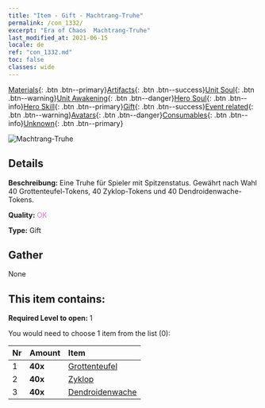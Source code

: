 ```yaml
---
title: "Item - Gift - Machtrang-Truhe"
permalink: /con_1332/
excerpt: "Era of Chaos  Machtrang-Truhe"
last_modified_at: 2021-06-15
locale: de
ref: "con_1332.md"
toc: false
classes: wide
---
```

 [Materials](/ItemsDE/){: .btn .btn--primary}[Artifacts](/ItemsDE/Artifacts/){: .btn .btn--success}[Unit Soul](/ItemsDE/UnitSoul/){: .btn .btn--warning}[Unit Awakening](/ItemsDE/UnitAwakening/){: .btn .btn--danger}[Hero Soul](/ItemsDE/HeroSoul/){: .btn .btn--info}[Hero Skill](/ItemsDE/HeroSkill/){: .btn .btn--primary}[Gift](/ItemsDE/Gift/){: .btn .btn--success}[Event related](/ItemsDE/Events/){: .btn .btn--warning}[Avatars](/ItemsDE/Avatars/){: .btn .btn--danger}[Consumables](/ItemsDE/Consumables/){: .btn .btn--info}[Unknown](/ItemsDE/Unknown/){: .btn .btn--primary}

 ![Machtrang-Truhe](/images/t/i_905001.png)

## Details
 **Beschreibung:** Eine Truhe für Spieler mit Spitzenstatus. Gewährt nach Wahl 40 Grottenteufel-Tokens, 40 Zyklop-Tokens und 40 Dendroidenwache-Tokens.

 **Quality:** <span style="color: #DA70D6">OK</span>

 **Type:** Gift

## Gather

  None

## This item contains:

 **Required Level to open:** 1

 You would need to choose 1 item from the list (0):

  | Nr | Amount |     Item    |
  |:---|:-------|:------------|
  | 1 |  **40x** | [Grottenteufel](/ItemsDE/unt_230/) |  | 
  | 2 |  **40x** | [Zyklop](/ItemsDE/unt_222/) |  | 
  | 3 |  **40x** | [Dendroidenwache](/ItemsDE/unt_203/) |  | 
